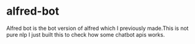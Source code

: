 # alfred-bot
Alfred bot is the bot version of alfred which I previously made.This is not pure nlp I just built this to check how some chatbot apis works.
